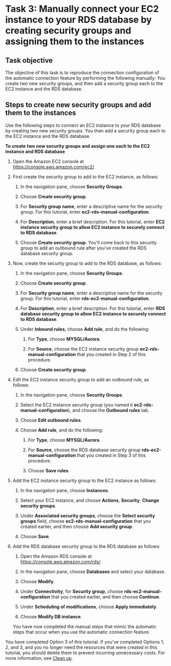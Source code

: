# Task 3: Manually connect your EC2 instance to your RDS database by creating security groups and assigning them to the instances<a name="option3-task3-connect-rds-database-to-ec2-instance"></a>

## Task objective<a name="option3-task3-connect-rds-database-to-ec2-instance-task-objective"></a>

The objective of this task is to reproduce the connection configuration of the automatic connection feature by performing the following manually: You create two new security groups, and then add a security group each to the EC2 instance and the RDS database\.

## Steps to create new security groups and add them to the instances<a name="option3-task3-connect-rds-database-to-ec2-instance-steps"></a>

Use the following steps to connect an EC2 instance to your RDS database by creating two new security groups\. You then add a security group each to the EC2 instance and the RDS database\.

**To create two new security groups and assign one each to the EC2 instance and RDS database**

1. Open the Amazon EC2 console at [https://console\.aws\.amazon\.com/ec2/](https://console.aws.amazon.com/ec2/)\.

1. First create the security group to add to the EC2 instance, as follows:

   1. In the navigation pane, choose **Security Groups**\.

   1. Choose **Create security group**\.

   1. For **Security group name**, enter a descriptive name for the security group\. For this tutorial, enter **ec2\-rds\-manual\-configuration**\.

   1. For **Description**, enter a brief description\. For this tutorial, enter **EC2 instance security group to allow EC2 instance to securely connect to RDS database**\.

   1. Choose **Create security group**\. You'll come back to this security group to add an outbound rule after you've created the RDS database security group\.

1. Now, create the security group to add to the RDS database, as follows:

   1. In the navigation pane, choose **Security Groups**\.

   1. Choose **Create security group**\.

   1. For **Security group name**, enter a descriptive name for the security group\. For this tutorial, enter **rds\-ec2\-manual\-configuration**\.

   1. For **Description**, enter a brief description\. For this tutorial, enter **RDS database security group to allow EC2 instance to securely connect to RDS database**\.

   1. Under **Inbound rules**, choose **Add rule**, and do the following:

      1. For **Type**, choose **MYSQL/Aurora**\.

      1. For **Source**, choose the EC2 instance security group **ec2\-rds\-manual\-configuration** that you created in Step 2 of this procedure\.

   1. Choose **Create security group**\.

1. Edit the EC2 instance security group to add an outbound rule, as follows:

   1. In the navigation pane, choose **Security Groups**\.

   1. Select the EC2 instance security group \(you named it **ec2\-rds\-manual\-configuration**\), and choose the **Outbound rules** tab\.

   1. Choose **Edit outbound rules**\.

   1. Choose **Add rule**, and do the following:

      1. For **Type**, choose **MYSQL/Aurora**\.

      1. For **Source**, choose the RDS database security group **rds\-ec2\-manual\-configuration** that you created in Step 3 of this procedure\.

      1. Choose **Save rules**\.

1. Add the EC2 instance security group to the EC2 instance as follows:

   1. In the navigation pane, choose **Instances**\.

   1. Select your EC2 instance, and choose **Actions**, **Security**, **Change security groups**\.

   1. Under **Associated security groups**, choose the **Select security groups** field, choose **ec2\-rds\-manual\-configuration** that you created earlier, and then choose **Add security group**\.

   1. Choose **Save**\.

1. Add the RDS database security group to the RDS database as follows:

   1. Open the Amazon RDS console at [https://console\.aws\.amazon\.com/rds/](https://console.aws.amazon.com/rds/)\.

   1. In the navigation pane, choose **Databases** and select your database\.

   1. Choose **Modify**\.

   1. Under **Connectivity**, for **Security group**, choose **rds\-ec2\-manual\-configuration** that you created earlier, and then choose **Continue**\.

   1. Under **Scheduling of modifications**, choose **Apply immediately**\.

   1. Choose **Modify DB instance**\.

   You have now completed the manual steps that mimic the automatic steps that occur when you use the automatic connection feature\.

You have completed Option 3 of this tutorial\. If you've completed Options 1, 2, and 3, and you no longer need the resources that were created in this tutorial, you should delete them to prevent incurring unnecessary costs\. For more information, see [Clean up](tutorial-ec2-rds-clean-up.md)\.